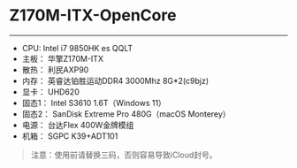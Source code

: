 # Z170M-ITX-OpenCore

---

- CPU: Intel i7 9850HK es QQLT
- 主板： 华擎Z170M-ITX
- 散热： 利民AXP90
- 内存： 英睿达铂胜运动DDR4 3000Mhz 8G*2(c9bjz)
- 显卡： UHD620
- 固态1： Intel S3610 1.6T（Windows 11）
- 固态2： SanDisk Extreme Pro 480G（macOS Monterey）
- 电源： 台达Flex 400W金牌模组
- 机箱： SGPC K39+ADT101

> 注意：使用前请替换三码，否则容易导致iCloud封号。